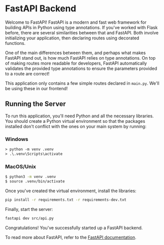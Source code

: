 # FastAPI Backend

Welcome to FastAPI! FastAPI is a modern and fast web framework for building
APIs in Python using type annotations. If you've worked with Flask before,
there are several similarities between that and FastAPI. Both involve
initializing your application, then declaring routes using decorated functions.

One of the main differences between them, and perhaps what makes FastAPI stand
out, is how much FastAPI relies on type annotations. On top of making routes
more readable for developers, FastAPI automatically validates the provided
type annotations to ensure the parameters provided to a route are correct!

This application only contains a few simple routes declared in `main.py`. We'll
be using these in our frontend!

## Running the Server

To run this application, you'll need Python and all the necessary libraries.
You should create a Python virtual environment so that the packages installed
don't conflict with the ones on your main system by running:

### Windows

```ps
> python -m venv .venv
> .\.venv\Scripts\activate
```

### MacOS/Unix

```bash
$ python3 -m venv .venv
$ source .venv/bin/activate
```

Once you've created the virtual environment, install the libraries:

```bash
pip install -r requirements.txt -r requirements-dev.txt
```

Finally, start the server:

```bash
fastapi dev src/api.py
```

Congratulations! You've successfully started up a FastAPI backend.

To read more about FastAPI, refer to the
[FastAPI documentation](https://fastapi.tiangolo.com/).
